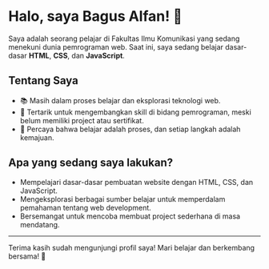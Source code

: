 # Halo, saya Bagus Alfan! 👋

Saya adalah seorang pelajar di Fakultas Ilmu Komunikasi yang sedang menekuni dunia pemrograman web. Saat ini, saya sedang belajar dasar-dasar **HTML**, **CSS**, dan **JavaScript**.

## Tentang Saya

- 📚 Masih dalam proses belajar dan eksplorasi teknologi web.
- 🚀 Tertarik untuk mengembangkan skill di bidang pemrograman, meski belum memiliki project atau sertifikat.
- 🎯 Percaya bahwa belajar adalah proses, dan setiap langkah adalah kemajuan.

## Apa yang sedang saya lakukan?

- Mempelajari dasar-dasar pembuatan website dengan HTML, CSS, dan JavaScript.
- Mengeksplorasi berbagai sumber belajar untuk memperdalam pemahaman tentang web development.
- Bersemangat untuk mencoba membuat project sederhana di masa mendatang.

---

Terima kasih sudah mengunjungi profil saya! Mari belajar dan berkembang bersama! 🌱

